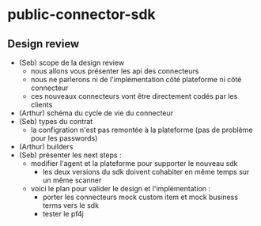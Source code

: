 # public-connector-sdk

## Design review

- (Seb) scope de la design review
  - nous allons vous présenter les api des connecteurs
  - nous ne parlerons ni de l'implémentation côté plateforme ni côté connecteur
  - ces nouveaux connecteurs vont être directement codés par les clients
- (Arthur) schéma du cycle de vie du connecteur
- (Seb) types du contrat
  - la configration n'est pas remontée à la plateforme (pas de problème pour les passwords)
- (Arthur) builders
- (Seb) présenter les next steps :
  - modifier l'agent et la plateforme pour supporter le nouveau sdk
    - les deux versions du sdk doivent cohabiter en même temps sur un même scanner
  - voici le plan pour valider le design et l'implémentation :
    - porter les connecteurs mock custom item et mock business terms vers le sdk
    - tester le pf4j
